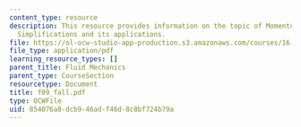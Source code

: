 ```yaml
---
content_type: resource
description: This resource provides information on the topic of Momentum-Integral
  Simplifications and its applications.
file: https://ol-ocw-studio-app-production.s3.amazonaws.com/courses/16-01-unified-engineering-i-ii-iii-iv-fall-2005-spring-2006/854076a8dcb946adf46d8c8bf724b79a_f09_fall.pdf
file_type: application/pdf
learning_resource_types: []
parent_title: Fluid Mechanics
parent_type: CourseSection
resourcetype: Document
title: f09_fall.pdf
type: OCWFile
uid: 854076a8-dcb9-46ad-f46d-8c8bf724b79a
---
```

